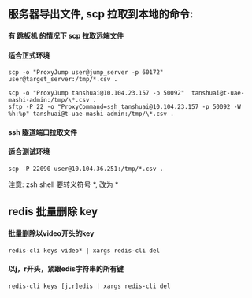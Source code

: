

## 服务器导出文件, scp 拉取到本地的命令:

#### 有 跳板机 的情况下 scp 拉取远端文件
#### 适合正式环境
`scp -o "ProxyJump user@jump_server -p 60172"  user@target_server:/tmp/*.csv .`

```
scp -o "ProxyJump tanshuai@10.104.23.157 -p 50092"  tanshuai@t-uae-mashi-admin:/tmp/\*.csv .
sftp -P 22 -o "ProxyCommand=ssh tanshuai@10.104.23.157 -p 50092 -W %h:%p" tanshuai@t-uae-mashi-admin:/tmp/\*.csv .
```

#### ssh 隧道端口拉取文件
#### 适合测试环境
`scp -P 22090 user@10.104.36.251:/tmp/*.csv .`

注意:
zsh shell 要转义符号 *, 改为 \*


## redis 批量删除 key

#### 批量删除以video开头的key
`redis-cli keys video* | xargs redis-cli del`

#### 以j，r开头，紧跟edis字符串的所有键
`redis-cli keys [j,r]edis | xargs redis-cli del`

